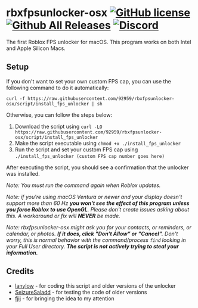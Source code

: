 # rbxfpsunlocker-osx [![GitHub license](https://img.shields.io/github/license/lanylow/rbxfpsunlocker-osx?color=informational)](https://github.com/lanylow/rbxfpsunlocker-osx/blob/main/LICENSE) [![Github All Releases](https://img.shields.io/github/downloads/lanylow/rbxfpsunlocker-osx/total.svg?color=informational)]() [![Discord](https://img.shields.io/badge/chat-discord-informational)](https://discord.gg/MrtJvV5tKv)

The first Roblox FPS unlocker for macOS. This program works on both Intel and Apple Silicon Macs.

## Setup


If you don't want to set your own custom FPS cap, you can use the following command to do it automatically:
```
curl -f https://raw.githubusercontent.com/92959/rbxfpsunlocker-osx/script/install_fps_unlocker | sh
```
Otherwise, you can follow the steps below:

1. Download the script using `curl -LO https://raw.githubusercontent.com/92959/rbxfpsunlocker-osx/script/install_fps_unlocker`
2. Make the script executable using `chmod +x ./install_fps_unlocker`
3. Run the script and set your custom FPS cap using `./install_fps_unlocker (custom FPS cap number goes here)`

After executing the script, you should see a confirmation that the unlocker was installed.

*Note: You must run the command again when Roblox updates.*

*Note: if you're using macOS Ventura or newer and your display doesn't support more than 60 Hz **you won't see the effect of this program unless you force Roblox to use OpenGL**. Please don't create issues asking about this. A workaround or fix will **NEVER** be made.*

*Note: rbxfpsunlocker-osx might ask you for your contacts, or reminders, or calendar, or photos. **If it does, click "Don't Allow" or "Cancel".** Don't worry, this is normal behavior with the command/process `find` looking in your Full User directory. **The script is not actively trying to steal your information.***

## Credits
 
 - [lanylow](https://github.com/lanylow) - for coding this script and older versions of the unlocker
 - [SeizureSaladd](https://github.com/SeizureSaladd) - for testing the code of older versions
 - [fjij](https://github.com/fjij) - for bringing the idea to my attention
